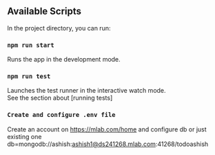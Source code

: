 
## Available Scripts

In the project directory, you can run:


### `npm run start`

Runs the app in the development mode.<br />


### `npm run test`

Launches the test runner in the interactive watch mode.<br />
See the section about [running tests]


### `Create and configure .env file`

Create an account on https://mlab.com/home and configure db or just existing one
db=mongodb://ashish:ashish1@ds241268.mlab.com:41268/todoashish